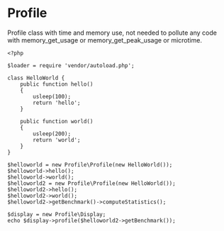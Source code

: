Profile
=======

Profile class with time and memory use, not needed to pollute any code with memory_get_usage or memory_get_peak_usage or
microtime.

    <?php

    $loader = require 'vendor/autoload.php';

    class HelloWorld {
        public function hello()
        {
            usleep(100);
            return 'hello';
        }

        public function world()
        {
            usleep(200);
            return 'world';
        }
    }

    $helloworld = new Profile\Profile(new HelloWorld());
    $helloworld->hello();
    $helloworld->world();
    $helloworld2 = new Profile\Profile(new HelloWorld());
    $helloworld2->hello();
    $helloworld2->world();
    $helloworld2->getBenchmark()->computeStatistics();

    $display = new Profile\Display;
    echo $display->profile($helloworld2->getBenchmark());